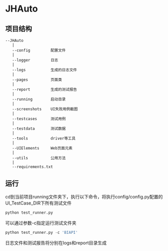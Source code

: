 # JHAuto 
## 项目结构
```
--JHAuto
   |
   --config         配置文件
   |
   --logger         日志
   |
   --logs           生成的日志文件
   |
   --pages          页面类
   |
   --report         生成的测试报告
   |
   --running        启动目录
   |
   --screenshots    UI失败用例截图
   |
   --testcases      测试用例
   |
   --testdata       测试数据
   |
   --tools          driver等工具
   |
   --UIElements     Web页面元素
   |
   --utils          公用方法
   |
   --requirements.txt
```

## 运行
cd到当前项目running文件夹下，执行以下命令，将执行config/config.py配置的UI_TestCase_DIR下所有测试文件
```python
python test_runner.py
```
可以通过参数-c指定运行测试文件夹
```python
python test_runner.py -c 'BIAPI'
```
日志文件和测试报告将分别在logs和report目录生成







   